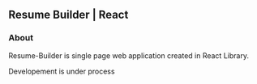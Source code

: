## Resume Builder | React

### About

Resume-Builder is single page web application created in React Library.

Developement is under process


